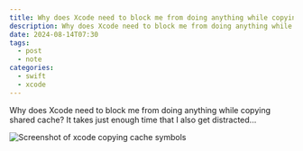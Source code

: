 ```yaml
---
title: Why does Xcode need to block me from doing anything while copying shared cache? It takes just enough time that I also get distracted...
description: Why does Xcode need to block me from doing anything while doing this?
date: 2024-08-14T07:30
tags: 
  - post
  - note
categories: 
  - swift
  - xcode
---
```


Why does Xcode need to block me from doing anything while copying shared cache? It takes just enough time that I also get distracted...

![Screenshot of xcode copying cache symbols](https://share.heyjay.lol/NWGKVHfKPF2u.png)